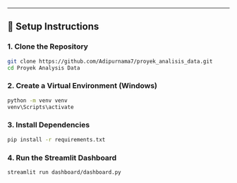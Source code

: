 
---

## 🚀 **Setup Instructions**

### **1. Clone the Repository**
```sh
git clone https://github.com/Adipurnama7/proyek_analisis_data.git
cd Proyek Analysis Data
```

### **2. Create a Virtual Environment (Windows)**
```sh
python -m venv venv
venv\Scripts\activate
```

### **3. Install Dependencies**
```sh
pip install -r requirements.txt
```

### **4. Run the Streamlit Dashboard**
```sh
streamlit run dashboard/dashboard.py
```
